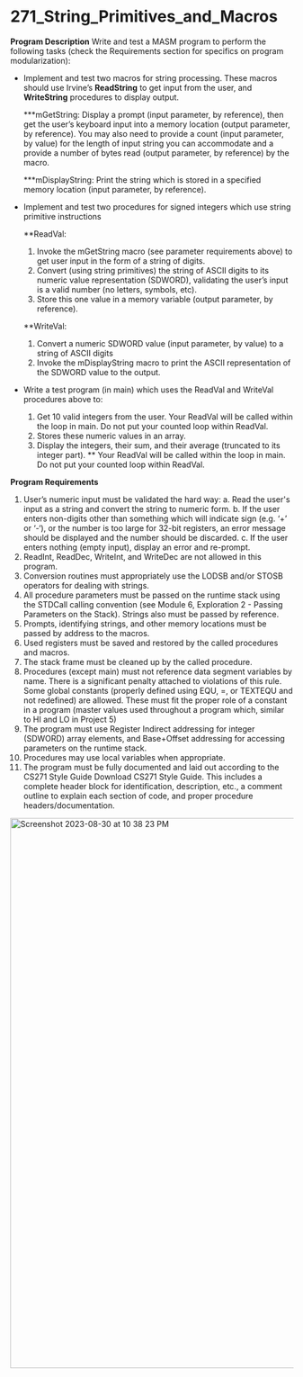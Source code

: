 # 271_String_Primitives_and_Macros

**Program Description**
Write and test a MASM program to perform the following tasks (check the Requirements section for specifics on program modularization):

- Implement and test two macros for string processing. These macros should use Irvine’s **ReadString** to get input from the user, and **WriteString** procedures to display output.

  ***mGetString:  Display a prompt (input parameter, by reference), then get the user’s keyboard input into a memory location (output parameter,
  by reference). You may also need to provide a count (input parameter, by value) for the length of input string you can accommodate and a provide a
  number of bytes read (output parameter, by reference) by the macro.

  ***mDisplayString:  Print the string which is stored in a specified memory location (input parameter, by reference).

- Implement and test two procedures for signed integers which use string primitive instructions

  **ReadVal: 
    1. Invoke the mGetString macro (see parameter requirements above) to get user input in the form of a string of digits.
    2. Convert (using string primitives) the string of ASCII digits to its numeric value representation (SDWORD), validating the user’s input is a valid
     number  (no letters, symbols, etc).
    3. Store this one value in a memory variable (output parameter, by reference). 

  **WriteVal: 
    1. Convert a numeric SDWORD value (input parameter, by value) to a string of ASCII digits
    2. Invoke the mDisplayString macro to print the ASCII representation of the SDWORD value to the output.

- Write a test program (in main) which uses the ReadVal and WriteVal procedures above to:
    1. Get 10 valid integers from the user. Your ReadVal will be called within the loop in main. Do not put your counted loop within ReadVal.
    2. Stores these numeric values in an array.
    3. Display the integers, their sum, and their average (truncated to its integer part).
** Your ReadVal will be called within the loop in main. Do not put your counted loop within ReadVal.


**Program Requirements**
1.	User’s numeric input must be validated the hard way:
a.	Read the user's input as a string and convert the string to numeric form.
b.	If the user enters non-digits other than something which will indicate sign (e.g. ‘+’ or ‘-‘), or the number is too large for 32-bit registers, an error     message should be displayed and the number should be discarded.
c.	If the user enters nothing (empty input), display an error and re-prompt.
2.	ReadInt, ReadDec, WriteInt, and WriteDec are not allowed in this program.
3.	Conversion routines must appropriately use the LODSB and/or STOSB operators for dealing with strings.
4.	All procedure parameters must be passed on the runtime stack using the STDCall calling convention (see Module 6, Exploration 2 - Passing Parameters on       the Stack). Strings also must be passed by reference.
5.	Prompts, identifying strings, and other memory locations must be passed by address to the macros.
6.	Used registers must be saved and restored by the called procedures and macros.
7.	The stack frame must be cleaned up by the called procedure.
8.	Procedures (except main) must not reference data segment variables by name. There is a significant penalty attached to violations of this rule.  Some        global constants (properly defined using EQU, =, or TEXTEQU and not redefined) are allowed. These must fit the proper role of a constant in a program        (master values used throughout a program which, similar to HI and LO in Project 5)
9. The program must use Register Indirect addressing for integer (SDWORD) array elements, and Base+Offset addressing for accessing parameters on the            runtime stack.
10.	Procedures may use local variables when appropriate.
11.	The program must be fully documented and laid out according to the CS271 Style Guide Download CS271 Style Guide. This includes a complete header block       for identification, description, etc., a comment outline to explain each section of code, and proper procedure headers/documentation.


<img width="978" alt="Screenshot 2023-08-30 at 10 38 23 PM" src="https://github.com/alesiram/271_String_Primitives_and_Macros/assets/83312462/352d1550-a171-405d-b5db-b5a38001ca48">


